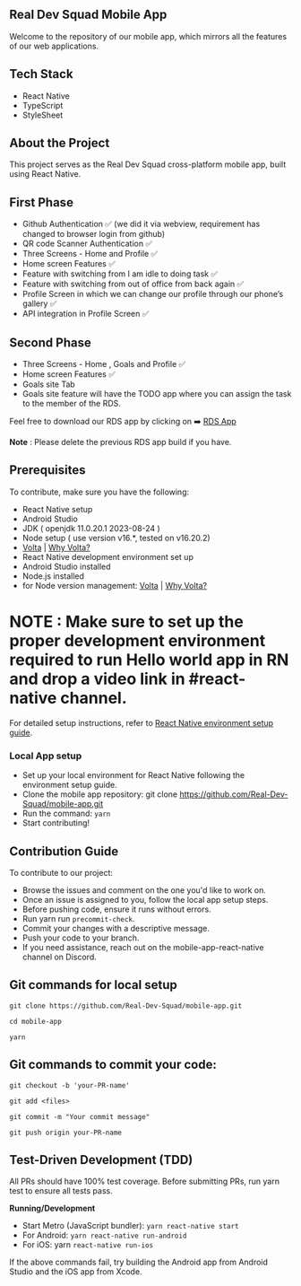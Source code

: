 ## Real Dev Squad Mobile App

Welcome to the repository of our mobile app, which mirrors all the features of our web applications.
## Tech Stack

   * React Native
   * TypeScript
   * StyleSheet
## About the Project

This project serves as the Real Dev Squad cross-platform mobile app, built using React Native.
## First Phase

- Github Authentication ✅ (we did it via webview, requirement has changed to browser login from github)
- QR code Scanner Authentication ✅
- Three Screens - Home and Profile ✅
- Home screen Features ✅
- Feature with switching from I am idle to doing task ✅
- Feature with switching from out of office from back again ✅
- Profile Screen in which we can change our profile through our phone’s gallery ✅
- API integration in Profile Screen ✅

## Second Phase
- Three Screens - Home , Goals and Profile ✅
- Home screen Features ✅
- Goals site Tab
- Goals site feature will have the TODO app where you can assign the task to the member of the RDS.

Feel free to download our RDS app by clicking on ➡️ [RDS App](https://drive.google.com/file/d/1aEv941izi5bOJzttZj22EKl47jTnsYy_/view?usp=sharing)

**Note** : Please delete the previous RDS app build if you have.


## Prerequisites


To contribute, make sure you have the following:

- React Native setup
- Android Studio
- JDK ( openjdk 11.0.20.1 2023-08-24 )
- Node setup ( use version v16.*, tested on v16.20.2)
- [Volta](https://docs.volta.sh/guide/getting-started) | [Why Volta?](https://docs.volta.sh/guide/#why-volta)
- React Native development environment set up
- Android Studio installed
- Node.js installed
- for Node version management: [Volta](https://docs.volta.sh/guide/getting-started) | [Why Volta?](https://docs.volta.sh/guide/#why-volta)

# **NOTE** : Make sure to set up the proper development environment required to run Hello world app in RN and drop a video link in #react-native channel.

For detailed setup instructions,  refer to [React Native environment setup guide](https://reactnative.dev/docs/environment-setup).

### Local App setup

- Set up your local environment for React Native following the environment setup guide.
- Clone the mobile app repository: git clone https://github.com/Real-Dev-Squad/mobile-app.git
- Run the command: `yarn`
- Start contributing!

## Contribution Guide

To contribute to our project:

- Browse the issues and comment on the one you'd like to work on.
- Once an issue is assigned to you, follow the local app setup steps.
- Before pushing code, ensure it runs without errors.
- Run yarn run `precommit-check`.
- Commit your changes with a descriptive message.
- Push your code to your branch.
- If you need assistance, reach out on the mobile-app-react-native channel on Discord.


## Git commands for local setup

```
git clone https://github.com/Real-Dev-Squad/mobile-app.git

cd mobile-app

yarn
```


## Git commands to commit your code:
```
git checkout -b 'your-PR-name'

git add <files>

git commit -m "Your commit message"

git push origin your-PR-name

```


## Test-Driven Development (TDD)

All PRs should have 100% test coverage. Before submitting PRs, run yarn test to ensure all tests pass.

**Running/Development**

- Start Metro (JavaScript bundler): `yarn react-native start`
- For Android: `yarn react-native run-android`
- For iOS: yarn `react-native run-ios`

If the above commands fail, try building the Android app from Android Studio and the iOS app from Xcode.
